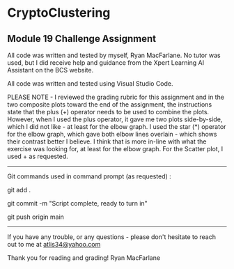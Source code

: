 # CryptoClustering
Module 19 Challenge Assignment
------------------------------------------------------------------------------------------------------------------------------------------
All code was written and tested by myself, Ryan MacFarlane. No tutor was used, but I did receive help and guidance from the Xpert Learning AI Assistant on the BCS website.

All code was written and tested using Visual Studio Code.

PLEASE NOTE - I reviewed the grading rubric for this assignment and in the two composite plots toward the end of the assignment, the instructions state that the plus (+) operator needs to be used to combine the plots.  However, when I used the plus operator, it gave me two plots side-by-side, which I did not like - at least for the elbow graph.  I used the star (*) operator for the elbow graph, which gave both elbow lines overlain - which shows their contrast better I believe.  I think that is more in-line with what the exercise was looking for, at least for the elbow graph.  For the Scatter plot, I used + as requested.

------------------------------------------------------------------------------------------------------------------------------------------
Git commands used in command prompt (as requested) : 

git add .

git commit -m "Script complete, ready to turn in"

git push origin main 

------------------------------------------------------------------------------------------------------------------------------------------
If you have any trouble, or any questions - please don't hesitate to reach out to me at atlis34@yahoo.com

Thank you for reading and grading! Ryan MacFarlane
